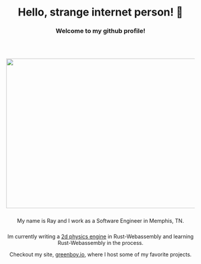 <h1 align=center> Hello, strange internet person! 👋</h1>
<h3 align=center> Welcome to my github profile!</h3>
<br/><br/>
<p align="center">
  <img width="800" height="400" src="https://media.giphy.com/media/10bxTLrpJNS0PC/giphy.gif">
</p>

<div align="center" style="margin-top: 25px">
    <p>
        My name is Ray and I work as a Software Engineer in Memphis, TN.
    </p>
</div>
<div align="center" style="margin-top: 25px">
    <p>
        Im currently writing a <a href="https://github.com/rgreen32/Move">2d physics engine</a> in Rust-Webassembly and learning Rust-Webassembly in the process.
    </p>
</div>
<div align="center">
    <p>
        Checkout my site, <a href="https://greenboy.io">greenboy.io</a>, where I host some of my favorite projects.
    </p>
</div>
